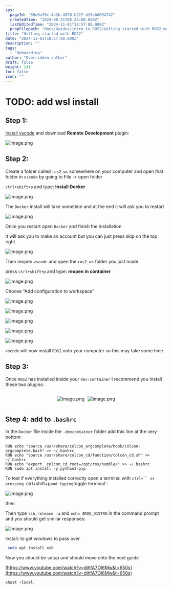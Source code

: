 ```yaml
---
sys:
  pageId: "89e0a78c-4e2b-4070-b327-d28cb0694742"
  createdTime: "2024-08-21T00:24:00.000Z"
  lastEditedTime: "2024-11-01T18:57:00.000Z"
  propFilepath: "docs/Guides/intro_to_ROS2/Getting started with ROS2.md"
title: "Getting started with ROS2"
date: "2024-11-01T18:57:00.000Z"
description: ""
tags:
  - "Onboarding"
author: "Overridden author"
draft: false
weight: 141
toc: false
icon: ""
---
```


# TODO: add wsl install

## Step 1:

[Install vscode](https://code.visualstudio.com/download) and download **Remote Development** plugin:

![image.png](https://prod-files-secure.s3.us-west-2.amazonaws.com/d518164a-d88e-44d1-a4ee-3adb3bd8bce0/efb52993-1881-4a40-b95e-6f020334f022/image.png?X-Amz-Algorithm=AWS4-HMAC-SHA256&X-Amz-Content-Sha256=UNSIGNED-PAYLOAD&X-Amz-Credential=ASIAZI2LB466UTDTNGAV%2F20250421%2Fus-west-2%2Fs3%2Faws4_request&X-Amz-Date=20250421T170714Z&X-Amz-Expires=3600&X-Amz-Security-Token=IQoJb3JpZ2luX2VjEDkaCXVzLXdlc3QtMiJGMEQCIDLjmwOOvc5ZWnbMGx5uaUWF12QdXjnFRJaaagkKxSN8AiB%2BOiv5VNuETiJ5gPT67mckOGOUxGEJvKleeDRfXJmVFyqIBAjC%2F%2F%2F%2F%2F%2F%2F%2F%2F%2F8BEAAaDDYzNzQyMzE4MzgwNSIMBmJAHffoLHSiPGn0KtwDgQrB1TylOfcveFk8g5wzd3a6u%2BCjTMeEO5DCZkk0mJPUDZrpKbAsuWXBmideNj7W9tdL9Sc34DyTJDf5ln3D3bodvV96Ypm3Jv81NQM5rzB%2B1dH8UWwLCYn7ARRvF50gpcNSPZ6aNKPbzhRBRnEKyj5p9Iq9dlSzyyHvspU%2BaRgQPeWaxXJp3v9l7S39kCXDAS0sSAOHoVwdJkQkbJlrPW0rSmEAt844Kp%2BmlnDlDIrdTA5zu%2BRE3iYEEcSak6Euru0s3D1S33WJiCWFBHwvKx1%2BQtdNivPBKV%2B9LlRE8bzAOBVsxd0QxhPJQ9URqEV9P6QmS4ofLyW%2B42omsdC5w0M%2BPaAoHttNOw2s9JepWU3AllwiJNV6B0%2FYVWetoRU7AZ6d4T%2BWM8NpDHeSCqk1eDmOM%2BnAGCPVwEKz0B6mjtlyAdqmZeKRy95yk8TG7VVBiIFy2lK%2BQaseel9UfyRfkxMv%2BbU4pMvHgBehuPcD593%2By1INPdlkrSnU2SOrV4AZXMMcjwW1pnqwBxgOaWr4wrERSXkFlJuCCgtbHMUpztymL%2FRP0i9Fg3mI2ER1%2F0XNARL3ffF8kFQoD5PXpVCchoXocCVcNFqAvLIHngNZO%2FH6Jvv%2BGoTu41nOU40w%2BfKZwAY6pgHXGWEGP7DGmVNCWsqbIhaIaVpBaiUS%2Fo05fL53xBWB5dY6Hqv3D36O2wZ8HXXpqwDiC3xqpuFHOvjpryHq9ZL9P9if3A57rIAlXBWTD7%2FfZwTSAGXCmw71BnP%2BS02bDWND5K6woaqsS5ReffFaiT9LUUGtIl3OU7ipVPGHoU03Yo7zJojgCNRXwk%2B6m%2B8ashSSviOvQokv38GX1V%2BSTBCpAhn593XG&X-Amz-Signature=158084e66dbe95261b65f47635497a9a196a879e8d1e48a79e9237e1a3dcf337&X-Amz-SignedHeaders=host&x-id=GetObject)

## Step 2:

Create a folder called `ros2_ws` somewhere on your computer and open that folder in `vscode` by going to File → open folder 

`ctrl+shift+p` and type: **Install Docker**

![image.png](https://prod-files-secure.s3.us-west-2.amazonaws.com/d518164a-d88e-44d1-a4ee-3adb3bd8bce0/2269dc0e-1cd5-47ff-bceb-c04ad9b2eab0/image.png?X-Amz-Algorithm=AWS4-HMAC-SHA256&X-Amz-Content-Sha256=UNSIGNED-PAYLOAD&X-Amz-Credential=ASIAZI2LB466UTDTNGAV%2F20250421%2Fus-west-2%2Fs3%2Faws4_request&X-Amz-Date=20250421T170714Z&X-Amz-Expires=3600&X-Amz-Security-Token=IQoJb3JpZ2luX2VjEDkaCXVzLXdlc3QtMiJGMEQCIDLjmwOOvc5ZWnbMGx5uaUWF12QdXjnFRJaaagkKxSN8AiB%2BOiv5VNuETiJ5gPT67mckOGOUxGEJvKleeDRfXJmVFyqIBAjC%2F%2F%2F%2F%2F%2F%2F%2F%2F%2F8BEAAaDDYzNzQyMzE4MzgwNSIMBmJAHffoLHSiPGn0KtwDgQrB1TylOfcveFk8g5wzd3a6u%2BCjTMeEO5DCZkk0mJPUDZrpKbAsuWXBmideNj7W9tdL9Sc34DyTJDf5ln3D3bodvV96Ypm3Jv81NQM5rzB%2B1dH8UWwLCYn7ARRvF50gpcNSPZ6aNKPbzhRBRnEKyj5p9Iq9dlSzyyHvspU%2BaRgQPeWaxXJp3v9l7S39kCXDAS0sSAOHoVwdJkQkbJlrPW0rSmEAt844Kp%2BmlnDlDIrdTA5zu%2BRE3iYEEcSak6Euru0s3D1S33WJiCWFBHwvKx1%2BQtdNivPBKV%2B9LlRE8bzAOBVsxd0QxhPJQ9URqEV9P6QmS4ofLyW%2B42omsdC5w0M%2BPaAoHttNOw2s9JepWU3AllwiJNV6B0%2FYVWetoRU7AZ6d4T%2BWM8NpDHeSCqk1eDmOM%2BnAGCPVwEKz0B6mjtlyAdqmZeKRy95yk8TG7VVBiIFy2lK%2BQaseel9UfyRfkxMv%2BbU4pMvHgBehuPcD593%2By1INPdlkrSnU2SOrV4AZXMMcjwW1pnqwBxgOaWr4wrERSXkFlJuCCgtbHMUpztymL%2FRP0i9Fg3mI2ER1%2F0XNARL3ffF8kFQoD5PXpVCchoXocCVcNFqAvLIHngNZO%2FH6Jvv%2BGoTu41nOU40w%2BfKZwAY6pgHXGWEGP7DGmVNCWsqbIhaIaVpBaiUS%2Fo05fL53xBWB5dY6Hqv3D36O2wZ8HXXpqwDiC3xqpuFHOvjpryHq9ZL9P9if3A57rIAlXBWTD7%2FfZwTSAGXCmw71BnP%2BS02bDWND5K6woaqsS5ReffFaiT9LUUGtIl3OU7ipVPGHoU03Yo7zJojgCNRXwk%2B6m%2B8ashSSviOvQokv38GX1V%2BSTBCpAhn593XG&X-Amz-Signature=8f2ce5aefbbba9c5c793fcf45680eefdd8d3d289264b15457b6dcbf144bd4d06&X-Amz-SignedHeaders=host&x-id=GetObject)

The `Docker` install will take sometime and at the end it will ask you to restart

![image.png](https://prod-files-secure.s3.us-west-2.amazonaws.com/d518164a-d88e-44d1-a4ee-3adb3bd8bce0/ed233f78-be33-4b1f-b89c-9c346c0e961e/image.png?X-Amz-Algorithm=AWS4-HMAC-SHA256&X-Amz-Content-Sha256=UNSIGNED-PAYLOAD&X-Amz-Credential=ASIAZI2LB466UTDTNGAV%2F20250421%2Fus-west-2%2Fs3%2Faws4_request&X-Amz-Date=20250421T170714Z&X-Amz-Expires=3600&X-Amz-Security-Token=IQoJb3JpZ2luX2VjEDkaCXVzLXdlc3QtMiJGMEQCIDLjmwOOvc5ZWnbMGx5uaUWF12QdXjnFRJaaagkKxSN8AiB%2BOiv5VNuETiJ5gPT67mckOGOUxGEJvKleeDRfXJmVFyqIBAjC%2F%2F%2F%2F%2F%2F%2F%2F%2F%2F8BEAAaDDYzNzQyMzE4MzgwNSIMBmJAHffoLHSiPGn0KtwDgQrB1TylOfcveFk8g5wzd3a6u%2BCjTMeEO5DCZkk0mJPUDZrpKbAsuWXBmideNj7W9tdL9Sc34DyTJDf5ln3D3bodvV96Ypm3Jv81NQM5rzB%2B1dH8UWwLCYn7ARRvF50gpcNSPZ6aNKPbzhRBRnEKyj5p9Iq9dlSzyyHvspU%2BaRgQPeWaxXJp3v9l7S39kCXDAS0sSAOHoVwdJkQkbJlrPW0rSmEAt844Kp%2BmlnDlDIrdTA5zu%2BRE3iYEEcSak6Euru0s3D1S33WJiCWFBHwvKx1%2BQtdNivPBKV%2B9LlRE8bzAOBVsxd0QxhPJQ9URqEV9P6QmS4ofLyW%2B42omsdC5w0M%2BPaAoHttNOw2s9JepWU3AllwiJNV6B0%2FYVWetoRU7AZ6d4T%2BWM8NpDHeSCqk1eDmOM%2BnAGCPVwEKz0B6mjtlyAdqmZeKRy95yk8TG7VVBiIFy2lK%2BQaseel9UfyRfkxMv%2BbU4pMvHgBehuPcD593%2By1INPdlkrSnU2SOrV4AZXMMcjwW1pnqwBxgOaWr4wrERSXkFlJuCCgtbHMUpztymL%2FRP0i9Fg3mI2ER1%2F0XNARL3ffF8kFQoD5PXpVCchoXocCVcNFqAvLIHngNZO%2FH6Jvv%2BGoTu41nOU40w%2BfKZwAY6pgHXGWEGP7DGmVNCWsqbIhaIaVpBaiUS%2Fo05fL53xBWB5dY6Hqv3D36O2wZ8HXXpqwDiC3xqpuFHOvjpryHq9ZL9P9if3A57rIAlXBWTD7%2FfZwTSAGXCmw71BnP%2BS02bDWND5K6woaqsS5ReffFaiT9LUUGtIl3OU7ipVPGHoU03Yo7zJojgCNRXwk%2B6m%2B8ashSSviOvQokv38GX1V%2BSTBCpAhn593XG&X-Amz-Signature=ba6ac36b5d7e31fedf56b6116413a8ef9cbf3e96073d41232740c1544960fb01&X-Amz-SignedHeaders=host&x-id=GetObject)

Once you restart open `Docker` and finish the installation

It will ask you to make an account but you can just press skip on the top right

![image.png](https://prod-files-secure.s3.us-west-2.amazonaws.com/d518164a-d88e-44d1-a4ee-3adb3bd8bce0/21010ad9-1659-4fd9-9f59-9932a09b2a3d/image.png?X-Amz-Algorithm=AWS4-HMAC-SHA256&X-Amz-Content-Sha256=UNSIGNED-PAYLOAD&X-Amz-Credential=ASIAZI2LB466UTDTNGAV%2F20250421%2Fus-west-2%2Fs3%2Faws4_request&X-Amz-Date=20250421T170714Z&X-Amz-Expires=3600&X-Amz-Security-Token=IQoJb3JpZ2luX2VjEDkaCXVzLXdlc3QtMiJGMEQCIDLjmwOOvc5ZWnbMGx5uaUWF12QdXjnFRJaaagkKxSN8AiB%2BOiv5VNuETiJ5gPT67mckOGOUxGEJvKleeDRfXJmVFyqIBAjC%2F%2F%2F%2F%2F%2F%2F%2F%2F%2F8BEAAaDDYzNzQyMzE4MzgwNSIMBmJAHffoLHSiPGn0KtwDgQrB1TylOfcveFk8g5wzd3a6u%2BCjTMeEO5DCZkk0mJPUDZrpKbAsuWXBmideNj7W9tdL9Sc34DyTJDf5ln3D3bodvV96Ypm3Jv81NQM5rzB%2B1dH8UWwLCYn7ARRvF50gpcNSPZ6aNKPbzhRBRnEKyj5p9Iq9dlSzyyHvspU%2BaRgQPeWaxXJp3v9l7S39kCXDAS0sSAOHoVwdJkQkbJlrPW0rSmEAt844Kp%2BmlnDlDIrdTA5zu%2BRE3iYEEcSak6Euru0s3D1S33WJiCWFBHwvKx1%2BQtdNivPBKV%2B9LlRE8bzAOBVsxd0QxhPJQ9URqEV9P6QmS4ofLyW%2B42omsdC5w0M%2BPaAoHttNOw2s9JepWU3AllwiJNV6B0%2FYVWetoRU7AZ6d4T%2BWM8NpDHeSCqk1eDmOM%2BnAGCPVwEKz0B6mjtlyAdqmZeKRy95yk8TG7VVBiIFy2lK%2BQaseel9UfyRfkxMv%2BbU4pMvHgBehuPcD593%2By1INPdlkrSnU2SOrV4AZXMMcjwW1pnqwBxgOaWr4wrERSXkFlJuCCgtbHMUpztymL%2FRP0i9Fg3mI2ER1%2F0XNARL3ffF8kFQoD5PXpVCchoXocCVcNFqAvLIHngNZO%2FH6Jvv%2BGoTu41nOU40w%2BfKZwAY6pgHXGWEGP7DGmVNCWsqbIhaIaVpBaiUS%2Fo05fL53xBWB5dY6Hqv3D36O2wZ8HXXpqwDiC3xqpuFHOvjpryHq9ZL9P9if3A57rIAlXBWTD7%2FfZwTSAGXCmw71BnP%2BS02bDWND5K6woaqsS5ReffFaiT9LUUGtIl3OU7ipVPGHoU03Yo7zJojgCNRXwk%2B6m%2B8ashSSviOvQokv38GX1V%2BSTBCpAhn593XG&X-Amz-Signature=7c8789d013afac0fcb677edddc76b5da143ee45f416e020e12c7c4b6f35b9fbf&X-Amz-SignedHeaders=host&x-id=GetObject)

Then reopen `vscode` and open the `ros2_ws` folder you just made

press `ctrl+shift+p` and type: **reopen in container**

![image.png](https://prod-files-secure.s3.us-west-2.amazonaws.com/d518164a-d88e-44d1-a4ee-3adb3bd8bce0/4e93b8c2-41ad-488c-8095-c74205196118/image.png?X-Amz-Algorithm=AWS4-HMAC-SHA256&X-Amz-Content-Sha256=UNSIGNED-PAYLOAD&X-Amz-Credential=ASIAZI2LB466UTDTNGAV%2F20250421%2Fus-west-2%2Fs3%2Faws4_request&X-Amz-Date=20250421T170714Z&X-Amz-Expires=3600&X-Amz-Security-Token=IQoJb3JpZ2luX2VjEDkaCXVzLXdlc3QtMiJGMEQCIDLjmwOOvc5ZWnbMGx5uaUWF12QdXjnFRJaaagkKxSN8AiB%2BOiv5VNuETiJ5gPT67mckOGOUxGEJvKleeDRfXJmVFyqIBAjC%2F%2F%2F%2F%2F%2F%2F%2F%2F%2F8BEAAaDDYzNzQyMzE4MzgwNSIMBmJAHffoLHSiPGn0KtwDgQrB1TylOfcveFk8g5wzd3a6u%2BCjTMeEO5DCZkk0mJPUDZrpKbAsuWXBmideNj7W9tdL9Sc34DyTJDf5ln3D3bodvV96Ypm3Jv81NQM5rzB%2B1dH8UWwLCYn7ARRvF50gpcNSPZ6aNKPbzhRBRnEKyj5p9Iq9dlSzyyHvspU%2BaRgQPeWaxXJp3v9l7S39kCXDAS0sSAOHoVwdJkQkbJlrPW0rSmEAt844Kp%2BmlnDlDIrdTA5zu%2BRE3iYEEcSak6Euru0s3D1S33WJiCWFBHwvKx1%2BQtdNivPBKV%2B9LlRE8bzAOBVsxd0QxhPJQ9URqEV9P6QmS4ofLyW%2B42omsdC5w0M%2BPaAoHttNOw2s9JepWU3AllwiJNV6B0%2FYVWetoRU7AZ6d4T%2BWM8NpDHeSCqk1eDmOM%2BnAGCPVwEKz0B6mjtlyAdqmZeKRy95yk8TG7VVBiIFy2lK%2BQaseel9UfyRfkxMv%2BbU4pMvHgBehuPcD593%2By1INPdlkrSnU2SOrV4AZXMMcjwW1pnqwBxgOaWr4wrERSXkFlJuCCgtbHMUpztymL%2FRP0i9Fg3mI2ER1%2F0XNARL3ffF8kFQoD5PXpVCchoXocCVcNFqAvLIHngNZO%2FH6Jvv%2BGoTu41nOU40w%2BfKZwAY6pgHXGWEGP7DGmVNCWsqbIhaIaVpBaiUS%2Fo05fL53xBWB5dY6Hqv3D36O2wZ8HXXpqwDiC3xqpuFHOvjpryHq9ZL9P9if3A57rIAlXBWTD7%2FfZwTSAGXCmw71BnP%2BS02bDWND5K6woaqsS5ReffFaiT9LUUGtIl3OU7ipVPGHoU03Yo7zJojgCNRXwk%2B6m%2B8ashSSviOvQokv38GX1V%2BSTBCpAhn593XG&X-Amz-Signature=b57aa9a1d29863e0a230128c9978a848613a072ac6a2f68414e1febd33b5a861&X-Amz-SignedHeaders=host&x-id=GetObject)

Choose “Add configuration to workspace”

![image.png](https://prod-files-secure.s3.us-west-2.amazonaws.com/d518164a-d88e-44d1-a4ee-3adb3bd8bce0/9560b282-5060-4989-ba37-97e7b2c22476/image.png?X-Amz-Algorithm=AWS4-HMAC-SHA256&X-Amz-Content-Sha256=UNSIGNED-PAYLOAD&X-Amz-Credential=ASIAZI2LB466UTDTNGAV%2F20250421%2Fus-west-2%2Fs3%2Faws4_request&X-Amz-Date=20250421T170714Z&X-Amz-Expires=3600&X-Amz-Security-Token=IQoJb3JpZ2luX2VjEDkaCXVzLXdlc3QtMiJGMEQCIDLjmwOOvc5ZWnbMGx5uaUWF12QdXjnFRJaaagkKxSN8AiB%2BOiv5VNuETiJ5gPT67mckOGOUxGEJvKleeDRfXJmVFyqIBAjC%2F%2F%2F%2F%2F%2F%2F%2F%2F%2F8BEAAaDDYzNzQyMzE4MzgwNSIMBmJAHffoLHSiPGn0KtwDgQrB1TylOfcveFk8g5wzd3a6u%2BCjTMeEO5DCZkk0mJPUDZrpKbAsuWXBmideNj7W9tdL9Sc34DyTJDf5ln3D3bodvV96Ypm3Jv81NQM5rzB%2B1dH8UWwLCYn7ARRvF50gpcNSPZ6aNKPbzhRBRnEKyj5p9Iq9dlSzyyHvspU%2BaRgQPeWaxXJp3v9l7S39kCXDAS0sSAOHoVwdJkQkbJlrPW0rSmEAt844Kp%2BmlnDlDIrdTA5zu%2BRE3iYEEcSak6Euru0s3D1S33WJiCWFBHwvKx1%2BQtdNivPBKV%2B9LlRE8bzAOBVsxd0QxhPJQ9URqEV9P6QmS4ofLyW%2B42omsdC5w0M%2BPaAoHttNOw2s9JepWU3AllwiJNV6B0%2FYVWetoRU7AZ6d4T%2BWM8NpDHeSCqk1eDmOM%2BnAGCPVwEKz0B6mjtlyAdqmZeKRy95yk8TG7VVBiIFy2lK%2BQaseel9UfyRfkxMv%2BbU4pMvHgBehuPcD593%2By1INPdlkrSnU2SOrV4AZXMMcjwW1pnqwBxgOaWr4wrERSXkFlJuCCgtbHMUpztymL%2FRP0i9Fg3mI2ER1%2F0XNARL3ffF8kFQoD5PXpVCchoXocCVcNFqAvLIHngNZO%2FH6Jvv%2BGoTu41nOU40w%2BfKZwAY6pgHXGWEGP7DGmVNCWsqbIhaIaVpBaiUS%2Fo05fL53xBWB5dY6Hqv3D36O2wZ8HXXpqwDiC3xqpuFHOvjpryHq9ZL9P9if3A57rIAlXBWTD7%2FfZwTSAGXCmw71BnP%2BS02bDWND5K6woaqsS5ReffFaiT9LUUGtIl3OU7ipVPGHoU03Yo7zJojgCNRXwk%2B6m%2B8ashSSviOvQokv38GX1V%2BSTBCpAhn593XG&X-Amz-Signature=9abf262b0ce832203f8d8e80b861df219e27c9496ac402f0663c7e7945af83b5&X-Amz-SignedHeaders=host&x-id=GetObject)

![image.png](https://prod-files-secure.s3.us-west-2.amazonaws.com/d518164a-d88e-44d1-a4ee-3adb3bd8bce0/2ee63f81-886b-48e8-a553-dc6e5eac99e4/image.png?X-Amz-Algorithm=AWS4-HMAC-SHA256&X-Amz-Content-Sha256=UNSIGNED-PAYLOAD&X-Amz-Credential=ASIAZI2LB466UTDTNGAV%2F20250421%2Fus-west-2%2Fs3%2Faws4_request&X-Amz-Date=20250421T170714Z&X-Amz-Expires=3600&X-Amz-Security-Token=IQoJb3JpZ2luX2VjEDkaCXVzLXdlc3QtMiJGMEQCIDLjmwOOvc5ZWnbMGx5uaUWF12QdXjnFRJaaagkKxSN8AiB%2BOiv5VNuETiJ5gPT67mckOGOUxGEJvKleeDRfXJmVFyqIBAjC%2F%2F%2F%2F%2F%2F%2F%2F%2F%2F8BEAAaDDYzNzQyMzE4MzgwNSIMBmJAHffoLHSiPGn0KtwDgQrB1TylOfcveFk8g5wzd3a6u%2BCjTMeEO5DCZkk0mJPUDZrpKbAsuWXBmideNj7W9tdL9Sc34DyTJDf5ln3D3bodvV96Ypm3Jv81NQM5rzB%2B1dH8UWwLCYn7ARRvF50gpcNSPZ6aNKPbzhRBRnEKyj5p9Iq9dlSzyyHvspU%2BaRgQPeWaxXJp3v9l7S39kCXDAS0sSAOHoVwdJkQkbJlrPW0rSmEAt844Kp%2BmlnDlDIrdTA5zu%2BRE3iYEEcSak6Euru0s3D1S33WJiCWFBHwvKx1%2BQtdNivPBKV%2B9LlRE8bzAOBVsxd0QxhPJQ9URqEV9P6QmS4ofLyW%2B42omsdC5w0M%2BPaAoHttNOw2s9JepWU3AllwiJNV6B0%2FYVWetoRU7AZ6d4T%2BWM8NpDHeSCqk1eDmOM%2BnAGCPVwEKz0B6mjtlyAdqmZeKRy95yk8TG7VVBiIFy2lK%2BQaseel9UfyRfkxMv%2BbU4pMvHgBehuPcD593%2By1INPdlkrSnU2SOrV4AZXMMcjwW1pnqwBxgOaWr4wrERSXkFlJuCCgtbHMUpztymL%2FRP0i9Fg3mI2ER1%2F0XNARL3ffF8kFQoD5PXpVCchoXocCVcNFqAvLIHngNZO%2FH6Jvv%2BGoTu41nOU40w%2BfKZwAY6pgHXGWEGP7DGmVNCWsqbIhaIaVpBaiUS%2Fo05fL53xBWB5dY6Hqv3D36O2wZ8HXXpqwDiC3xqpuFHOvjpryHq9ZL9P9if3A57rIAlXBWTD7%2FfZwTSAGXCmw71BnP%2BS02bDWND5K6woaqsS5ReffFaiT9LUUGtIl3OU7ipVPGHoU03Yo7zJojgCNRXwk%2B6m%2B8ashSSviOvQokv38GX1V%2BSTBCpAhn593XG&X-Amz-Signature=577df57cedb01c78ed9c9dc5f226b18ea606f225ed501a1df0a31761367be195&X-Amz-SignedHeaders=host&x-id=GetObject)

![image.png](https://prod-files-secure.s3.us-west-2.amazonaws.com/d518164a-d88e-44d1-a4ee-3adb3bd8bce0/ae1580b2-b048-407e-aed9-b584224a7a04/image.png?X-Amz-Algorithm=AWS4-HMAC-SHA256&X-Amz-Content-Sha256=UNSIGNED-PAYLOAD&X-Amz-Credential=ASIAZI2LB466UTDTNGAV%2F20250421%2Fus-west-2%2Fs3%2Faws4_request&X-Amz-Date=20250421T170714Z&X-Amz-Expires=3600&X-Amz-Security-Token=IQoJb3JpZ2luX2VjEDkaCXVzLXdlc3QtMiJGMEQCIDLjmwOOvc5ZWnbMGx5uaUWF12QdXjnFRJaaagkKxSN8AiB%2BOiv5VNuETiJ5gPT67mckOGOUxGEJvKleeDRfXJmVFyqIBAjC%2F%2F%2F%2F%2F%2F%2F%2F%2F%2F8BEAAaDDYzNzQyMzE4MzgwNSIMBmJAHffoLHSiPGn0KtwDgQrB1TylOfcveFk8g5wzd3a6u%2BCjTMeEO5DCZkk0mJPUDZrpKbAsuWXBmideNj7W9tdL9Sc34DyTJDf5ln3D3bodvV96Ypm3Jv81NQM5rzB%2B1dH8UWwLCYn7ARRvF50gpcNSPZ6aNKPbzhRBRnEKyj5p9Iq9dlSzyyHvspU%2BaRgQPeWaxXJp3v9l7S39kCXDAS0sSAOHoVwdJkQkbJlrPW0rSmEAt844Kp%2BmlnDlDIrdTA5zu%2BRE3iYEEcSak6Euru0s3D1S33WJiCWFBHwvKx1%2BQtdNivPBKV%2B9LlRE8bzAOBVsxd0QxhPJQ9URqEV9P6QmS4ofLyW%2B42omsdC5w0M%2BPaAoHttNOw2s9JepWU3AllwiJNV6B0%2FYVWetoRU7AZ6d4T%2BWM8NpDHeSCqk1eDmOM%2BnAGCPVwEKz0B6mjtlyAdqmZeKRy95yk8TG7VVBiIFy2lK%2BQaseel9UfyRfkxMv%2BbU4pMvHgBehuPcD593%2By1INPdlkrSnU2SOrV4AZXMMcjwW1pnqwBxgOaWr4wrERSXkFlJuCCgtbHMUpztymL%2FRP0i9Fg3mI2ER1%2F0XNARL3ffF8kFQoD5PXpVCchoXocCVcNFqAvLIHngNZO%2FH6Jvv%2BGoTu41nOU40w%2BfKZwAY6pgHXGWEGP7DGmVNCWsqbIhaIaVpBaiUS%2Fo05fL53xBWB5dY6Hqv3D36O2wZ8HXXpqwDiC3xqpuFHOvjpryHq9ZL9P9if3A57rIAlXBWTD7%2FfZwTSAGXCmw71BnP%2BS02bDWND5K6woaqsS5ReffFaiT9LUUGtIl3OU7ipVPGHoU03Yo7zJojgCNRXwk%2B6m%2B8ashSSviOvQokv38GX1V%2BSTBCpAhn593XG&X-Amz-Signature=597b424575801cf8b100719f5837529daf03fa2a1fc474beaa62481b62ac462e&X-Amz-SignedHeaders=host&x-id=GetObject)

![image.png](https://prod-files-secure.s3.us-west-2.amazonaws.com/d518164a-d88e-44d1-a4ee-3adb3bd8bce0/53255b28-f75e-430f-b9e3-c0ac8577e42b/image.png?X-Amz-Algorithm=AWS4-HMAC-SHA256&X-Amz-Content-Sha256=UNSIGNED-PAYLOAD&X-Amz-Credential=ASIAZI2LB466UTDTNGAV%2F20250421%2Fus-west-2%2Fs3%2Faws4_request&X-Amz-Date=20250421T170714Z&X-Amz-Expires=3600&X-Amz-Security-Token=IQoJb3JpZ2luX2VjEDkaCXVzLXdlc3QtMiJGMEQCIDLjmwOOvc5ZWnbMGx5uaUWF12QdXjnFRJaaagkKxSN8AiB%2BOiv5VNuETiJ5gPT67mckOGOUxGEJvKleeDRfXJmVFyqIBAjC%2F%2F%2F%2F%2F%2F%2F%2F%2F%2F8BEAAaDDYzNzQyMzE4MzgwNSIMBmJAHffoLHSiPGn0KtwDgQrB1TylOfcveFk8g5wzd3a6u%2BCjTMeEO5DCZkk0mJPUDZrpKbAsuWXBmideNj7W9tdL9Sc34DyTJDf5ln3D3bodvV96Ypm3Jv81NQM5rzB%2B1dH8UWwLCYn7ARRvF50gpcNSPZ6aNKPbzhRBRnEKyj5p9Iq9dlSzyyHvspU%2BaRgQPeWaxXJp3v9l7S39kCXDAS0sSAOHoVwdJkQkbJlrPW0rSmEAt844Kp%2BmlnDlDIrdTA5zu%2BRE3iYEEcSak6Euru0s3D1S33WJiCWFBHwvKx1%2BQtdNivPBKV%2B9LlRE8bzAOBVsxd0QxhPJQ9URqEV9P6QmS4ofLyW%2B42omsdC5w0M%2BPaAoHttNOw2s9JepWU3AllwiJNV6B0%2FYVWetoRU7AZ6d4T%2BWM8NpDHeSCqk1eDmOM%2BnAGCPVwEKz0B6mjtlyAdqmZeKRy95yk8TG7VVBiIFy2lK%2BQaseel9UfyRfkxMv%2BbU4pMvHgBehuPcD593%2By1INPdlkrSnU2SOrV4AZXMMcjwW1pnqwBxgOaWr4wrERSXkFlJuCCgtbHMUpztymL%2FRP0i9Fg3mI2ER1%2F0XNARL3ffF8kFQoD5PXpVCchoXocCVcNFqAvLIHngNZO%2FH6Jvv%2BGoTu41nOU40w%2BfKZwAY6pgHXGWEGP7DGmVNCWsqbIhaIaVpBaiUS%2Fo05fL53xBWB5dY6Hqv3D36O2wZ8HXXpqwDiC3xqpuFHOvjpryHq9ZL9P9if3A57rIAlXBWTD7%2FfZwTSAGXCmw71BnP%2BS02bDWND5K6woaqsS5ReffFaiT9LUUGtIl3OU7ipVPGHoU03Yo7zJojgCNRXwk%2B6m%2B8ashSSviOvQokv38GX1V%2BSTBCpAhn593XG&X-Amz-Signature=caeb2041c080c6e0ce6cfdca71783b980a2684050e84470c4e2392535428e322&X-Amz-SignedHeaders=host&x-id=GetObject)

![image.png](https://prod-files-secure.s3.us-west-2.amazonaws.com/d518164a-d88e-44d1-a4ee-3adb3bd8bce0/7c562767-5af9-4ffb-97d1-327bcdf4ee00/image.png?X-Amz-Algorithm=AWS4-HMAC-SHA256&X-Amz-Content-Sha256=UNSIGNED-PAYLOAD&X-Amz-Credential=ASIAZI2LB466UTDTNGAV%2F20250421%2Fus-west-2%2Fs3%2Faws4_request&X-Amz-Date=20250421T170714Z&X-Amz-Expires=3600&X-Amz-Security-Token=IQoJb3JpZ2luX2VjEDkaCXVzLXdlc3QtMiJGMEQCIDLjmwOOvc5ZWnbMGx5uaUWF12QdXjnFRJaaagkKxSN8AiB%2BOiv5VNuETiJ5gPT67mckOGOUxGEJvKleeDRfXJmVFyqIBAjC%2F%2F%2F%2F%2F%2F%2F%2F%2F%2F8BEAAaDDYzNzQyMzE4MzgwNSIMBmJAHffoLHSiPGn0KtwDgQrB1TylOfcveFk8g5wzd3a6u%2BCjTMeEO5DCZkk0mJPUDZrpKbAsuWXBmideNj7W9tdL9Sc34DyTJDf5ln3D3bodvV96Ypm3Jv81NQM5rzB%2B1dH8UWwLCYn7ARRvF50gpcNSPZ6aNKPbzhRBRnEKyj5p9Iq9dlSzyyHvspU%2BaRgQPeWaxXJp3v9l7S39kCXDAS0sSAOHoVwdJkQkbJlrPW0rSmEAt844Kp%2BmlnDlDIrdTA5zu%2BRE3iYEEcSak6Euru0s3D1S33WJiCWFBHwvKx1%2BQtdNivPBKV%2B9LlRE8bzAOBVsxd0QxhPJQ9URqEV9P6QmS4ofLyW%2B42omsdC5w0M%2BPaAoHttNOw2s9JepWU3AllwiJNV6B0%2FYVWetoRU7AZ6d4T%2BWM8NpDHeSCqk1eDmOM%2BnAGCPVwEKz0B6mjtlyAdqmZeKRy95yk8TG7VVBiIFy2lK%2BQaseel9UfyRfkxMv%2BbU4pMvHgBehuPcD593%2By1INPdlkrSnU2SOrV4AZXMMcjwW1pnqwBxgOaWr4wrERSXkFlJuCCgtbHMUpztymL%2FRP0i9Fg3mI2ER1%2F0XNARL3ffF8kFQoD5PXpVCchoXocCVcNFqAvLIHngNZO%2FH6Jvv%2BGoTu41nOU40w%2BfKZwAY6pgHXGWEGP7DGmVNCWsqbIhaIaVpBaiUS%2Fo05fL53xBWB5dY6Hqv3D36O2wZ8HXXpqwDiC3xqpuFHOvjpryHq9ZL9P9if3A57rIAlXBWTD7%2FfZwTSAGXCmw71BnP%2BS02bDWND5K6woaqsS5ReffFaiT9LUUGtIl3OU7ipVPGHoU03Yo7zJojgCNRXwk%2B6m%2B8ashSSviOvQokv38GX1V%2BSTBCpAhn593XG&X-Amz-Signature=b25760f10af4c6066be6c07a9a83ea13992b75608a71588af4f8a47182b5b9f0&X-Amz-SignedHeaders=host&x-id=GetObject)

`vscode` will now install `ROS2` onto your computer so this may take some time.

## Step 3:

Once `ROS2` has installed inside your `dev-container` I recommend you install these two plugins:

<div style="display: flex;flex-direction: row; column-gap:10px; max-width: 630px;justify-content: center;">
<div>

![image.png](https://prod-files-secure.s3.us-west-2.amazonaws.com/d518164a-d88e-44d1-a4ee-3adb3bd8bce0/3fc3d550-5a54-4ba1-ba6b-faa01cdb7369/image.png?X-Amz-Algorithm=AWS4-HMAC-SHA256&X-Amz-Content-Sha256=UNSIGNED-PAYLOAD&X-Amz-Credential=ASIAZI2LB4666CDU5EFP%2F20250421%2Fus-west-2%2Fs3%2Faws4_request&X-Amz-Date=20250421T170716Z&X-Amz-Expires=3600&X-Amz-Security-Token=IQoJb3JpZ2luX2VjEDkaCXVzLXdlc3QtMiJIMEYCIQC94TzikmMEoCRfUXNLw7FEDbHJUzBxigBHANj1SirStAIhALki0MVSqf5c2aOu5fmlVU6p9LU7aJfAXFred0j93Gb3KogECML%2F%2F%2F%2F%2F%2F%2F%2F%2F%2FwEQABoMNjM3NDIzMTgzODA1IgzFVjiRpwn8J9mRsoIq3AMvqh6VUcQbO%2FswWblrfpBOeuCF%2Fq8cVJXAeAXBXsZv9SnIs1sc9MMPTrBoC4NWecBKagQi5hUS8feHYPyaGX6AYmwzQ44G6hPrfvEUuuTV0of7fBguWfeFkpQM81q%2F8EBgryLiB0u0j26xBivhzwOhT80OxszitRiwuLadI%2FQrWqqv6y1NczpvgqJzBWClAnoQc4j5SY221SaRhdohOypmm4wwW3iaGJmJ4FohrXs4nUa7R9wj%2Ft9ywJeqyaN%2Blyh339TtxrCfPoLLOky1hX73hcF6BTTj%2FqLMQGXg3AV0cG5TVS5QRYtKBIehw18khlH8bGqtiOVzSC5CYId%2BEluganWuthNKSLLwyvJtLcJgimUiXrX%2FQRCdEaGjEFx9%2BMD3BJaWNoEgOYuEbIdvWWVBALtFa272%2FSgV2l1pxLMQz9L0lkQSu2yy3cTw5O4tDEyyYfAr%2Be5SgElaR%2BKX%2Bf6%2FR6aYtSzCzIr5spcXIfzfRWSC0GCLERroJEibzEmHDRJxCHExYHQ4TyS%2BCOgykihud81bzzs1zH2uMN4e9tVBx3jDGTgbdBew06fjbLhbd6NRKypxRPagndWuZzwu295jWhhwFS%2BfQ4ZJli4UQLthYjS2rIZnPRYAsw0RGTCo7JnABjqkAdQ1tWqWpzwM4v1nOWx%2FL5V8FhbiK0xWoImpaTDct2HmXRx%2FZaZ%2Bcil3Fnbha75z1wSYlG5SvWMfq4zeUNHfiYcBI7VfMRmWBBBz3kuRlD7DVGK6DH7hasPIQWMRoXhKtojNqffEKQZl0KrFBdLPBCNpruJMYT5Uzj7F9D%2BWbHNZxBycTvGFx6ICgoTCtxoV9KEysfeFeinNKqMXuNKuanQDIUod&X-Amz-Signature=9c94cc8934bf347272953cc8262f872360138f7746e87533e6629feed1218160&X-Amz-SignedHeaders=host&x-id=GetObject)

</div>
<div>

![image.png](https://prod-files-secure.s3.us-west-2.amazonaws.com/d518164a-d88e-44d1-a4ee-3adb3bd8bce0/d994cc66-13c2-4093-a5a3-f84cf4601a82/image.png?X-Amz-Algorithm=AWS4-HMAC-SHA256&X-Amz-Content-Sha256=UNSIGNED-PAYLOAD&X-Amz-Credential=ASIAZI2LB4667GK6VTGX%2F20250421%2Fus-west-2%2Fs3%2Faws4_request&X-Amz-Date=20250421T170716Z&X-Amz-Expires=3600&X-Amz-Security-Token=IQoJb3JpZ2luX2VjEDkaCXVzLXdlc3QtMiJHMEUCIQDC9yJ8u6Jbt3eFv3JjEVKIfWL3sONFiUHfAMqIH9nRoAIgXk3wr6slUSQl%2BfZXK7oMZMbit%2Fn33OiMbRw%2FdsYAmOoqiAQIwv%2F%2F%2F%2F%2F%2F%2F%2F%2F%2FARAAGgw2Mzc0MjMxODM4MDUiDL%2BDjN250qMNv%2FamuCrcA5ntRmkDsb1aKq9Va8KQRzGCieekcbpuibB1I6v4k4AoO1jAgCiy6wL1VRpYj%2Fo5AT%2BlZ3tb6iXbknpm9SQuuyXlcklSmyjGNRR32OIkDH5aVyc8q5srMkSTc6KthjnW7JIR1wLkL5YLCw%2FCwA%2BF5oQGEMsC57q4zS6RDaOvLeLsqFBWHp3pNoJ0alseZ5U67hL9SQpRl6rbdNZpruAR3Zi%2FwVAQ8c%2F945RH8CXJCY0tO0fn07y%2BLGft10iILZJWfs%2BbBFfB61mTSvw76ESvtTYYs0SbZ7%2BJVrMc%2F7SbsIBpE9R3z7ZmQ4Xoz9dx%2F68E5uOr5ts2mmwK6IEUEhqyHaG7%2BhEoSKaOFL7FGzafi5NFN8clDgvWDMJ6yRnlMn0FQqX6kC6d1MGkE96pRAtTln3iGvDsKr9Sph6tJGUyddeK4z3Cv7k1dN3HBa1jDQ3NJFtkfBNIZGyJKaOGbfFEXgkmsF2DNGnFuGxj8ib%2FhmLec3lhzz5DF3dhhkEasSwLVZ0dqCCqNLOPSnbuUaH%2FMYECDMi9N1NMtk367l744hVxRQIdPjrp83Pm4qe3z8%2F55t1cBLdId5%2Bwy9HMtaXcJMtDEEbdYHzaEbtdwvXdVHow9DQr%2F7IWlClokhoXML31mcAGOqUBcx4h1fsBfFfaUAd4O6Dm%2FgS5a9Cw9bkZjnN85tRuAD3cNI5R5eDwWT6cYwJTImub0koRcvTXUHWHYrFQUG3U3W7ueIGzMxhJ6G40OzRcP3XNJEno9DSNhI50%2BMGfuTvljAuSICalvNJX7OBAe1rzuzpSZFeQtThb9bZGPVtoX1H4%2BGANV7AF%2BcoG8CTjuJnyMwcfztAxgxD97U8UXmG0Lmy3daxi&X-Amz-Signature=eab57b410780347596cd765703e9057d5ee385fbcd6efe8b71fc01d7d0d365d7&X-Amz-SignedHeaders=host&x-id=GetObject)

</div>
</div>

## Step 4: add to `.bashrc`

In the `Docker` file inside the `.devcontainer` folder add this line at the very bottom: 

```docker
RUN echo "source /usr/share/colcon_argcomplete/hook/colcon-argcomplete.bash" >> ~/.bashrc
RUN echo "source /usr/share/colcon_cd/function/colcon_cd.sh" >> ~/.bashrc
RUN echo "export _colcon_cd_root=/opt/ros/humble/" >> ~/.bashrc
RUN sudo apt install -y python3-pip 
```

To test if everything installed correctly open a terminal with `ctrl+`` or pressing `ctrl+shift+p` and typing `toggle terminal`:

![image.png](https://prod-files-secure.s3.us-west-2.amazonaws.com/d518164a-d88e-44d1-a4ee-3adb3bd8bce0/6a4943d8-b04e-4c02-9a58-775f3384d1a5/image.png?X-Amz-Algorithm=AWS4-HMAC-SHA256&X-Amz-Content-Sha256=UNSIGNED-PAYLOAD&X-Amz-Credential=ASIAZI2LB466UTDTNGAV%2F20250421%2Fus-west-2%2Fs3%2Faws4_request&X-Amz-Date=20250421T170714Z&X-Amz-Expires=3600&X-Amz-Security-Token=IQoJb3JpZ2luX2VjEDkaCXVzLXdlc3QtMiJGMEQCIDLjmwOOvc5ZWnbMGx5uaUWF12QdXjnFRJaaagkKxSN8AiB%2BOiv5VNuETiJ5gPT67mckOGOUxGEJvKleeDRfXJmVFyqIBAjC%2F%2F%2F%2F%2F%2F%2F%2F%2F%2F8BEAAaDDYzNzQyMzE4MzgwNSIMBmJAHffoLHSiPGn0KtwDgQrB1TylOfcveFk8g5wzd3a6u%2BCjTMeEO5DCZkk0mJPUDZrpKbAsuWXBmideNj7W9tdL9Sc34DyTJDf5ln3D3bodvV96Ypm3Jv81NQM5rzB%2B1dH8UWwLCYn7ARRvF50gpcNSPZ6aNKPbzhRBRnEKyj5p9Iq9dlSzyyHvspU%2BaRgQPeWaxXJp3v9l7S39kCXDAS0sSAOHoVwdJkQkbJlrPW0rSmEAt844Kp%2BmlnDlDIrdTA5zu%2BRE3iYEEcSak6Euru0s3D1S33WJiCWFBHwvKx1%2BQtdNivPBKV%2B9LlRE8bzAOBVsxd0QxhPJQ9URqEV9P6QmS4ofLyW%2B42omsdC5w0M%2BPaAoHttNOw2s9JepWU3AllwiJNV6B0%2FYVWetoRU7AZ6d4T%2BWM8NpDHeSCqk1eDmOM%2BnAGCPVwEKz0B6mjtlyAdqmZeKRy95yk8TG7VVBiIFy2lK%2BQaseel9UfyRfkxMv%2BbU4pMvHgBehuPcD593%2By1INPdlkrSnU2SOrV4AZXMMcjwW1pnqwBxgOaWr4wrERSXkFlJuCCgtbHMUpztymL%2FRP0i9Fg3mI2ER1%2F0XNARL3ffF8kFQoD5PXpVCchoXocCVcNFqAvLIHngNZO%2FH6Jvv%2BGoTu41nOU40w%2BfKZwAY6pgHXGWEGP7DGmVNCWsqbIhaIaVpBaiUS%2Fo05fL53xBWB5dY6Hqv3D36O2wZ8HXXpqwDiC3xqpuFHOvjpryHq9ZL9P9if3A57rIAlXBWTD7%2FfZwTSAGXCmw71BnP%2BS02bDWND5K6woaqsS5ReffFaiT9LUUGtIl3OU7ipVPGHoU03Yo7zJojgCNRXwk%2B6m%2B8ashSSviOvQokv38GX1V%2BSTBCpAhn593XG&X-Amz-Signature=b72a554ff4b52e5eb1a7505136c59ba4cf290e62bb32598843a44cfef652d57e&X-Amz-SignedHeaders=host&x-id=GetObject)

then 

Then type `lsb_release -a` and `echo $ROS_DISTRO` in the command prompt and you should get similar responses:

![image.png](https://prod-files-secure.s3.us-west-2.amazonaws.com/d518164a-d88e-44d1-a4ee-3adb3bd8bce0/3e635dec-a805-4e85-8b9e-d000e5b71a4e/image.png?X-Amz-Algorithm=AWS4-HMAC-SHA256&X-Amz-Content-Sha256=UNSIGNED-PAYLOAD&X-Amz-Credential=ASIAZI2LB466UTDTNGAV%2F20250421%2Fus-west-2%2Fs3%2Faws4_request&X-Amz-Date=20250421T170714Z&X-Amz-Expires=3600&X-Amz-Security-Token=IQoJb3JpZ2luX2VjEDkaCXVzLXdlc3QtMiJGMEQCIDLjmwOOvc5ZWnbMGx5uaUWF12QdXjnFRJaaagkKxSN8AiB%2BOiv5VNuETiJ5gPT67mckOGOUxGEJvKleeDRfXJmVFyqIBAjC%2F%2F%2F%2F%2F%2F%2F%2F%2F%2F8BEAAaDDYzNzQyMzE4MzgwNSIMBmJAHffoLHSiPGn0KtwDgQrB1TylOfcveFk8g5wzd3a6u%2BCjTMeEO5DCZkk0mJPUDZrpKbAsuWXBmideNj7W9tdL9Sc34DyTJDf5ln3D3bodvV96Ypm3Jv81NQM5rzB%2B1dH8UWwLCYn7ARRvF50gpcNSPZ6aNKPbzhRBRnEKyj5p9Iq9dlSzyyHvspU%2BaRgQPeWaxXJp3v9l7S39kCXDAS0sSAOHoVwdJkQkbJlrPW0rSmEAt844Kp%2BmlnDlDIrdTA5zu%2BRE3iYEEcSak6Euru0s3D1S33WJiCWFBHwvKx1%2BQtdNivPBKV%2B9LlRE8bzAOBVsxd0QxhPJQ9URqEV9P6QmS4ofLyW%2B42omsdC5w0M%2BPaAoHttNOw2s9JepWU3AllwiJNV6B0%2FYVWetoRU7AZ6d4T%2BWM8NpDHeSCqk1eDmOM%2BnAGCPVwEKz0B6mjtlyAdqmZeKRy95yk8TG7VVBiIFy2lK%2BQaseel9UfyRfkxMv%2BbU4pMvHgBehuPcD593%2By1INPdlkrSnU2SOrV4AZXMMcjwW1pnqwBxgOaWr4wrERSXkFlJuCCgtbHMUpztymL%2FRP0i9Fg3mI2ER1%2F0XNARL3ffF8kFQoD5PXpVCchoXocCVcNFqAvLIHngNZO%2FH6Jvv%2BGoTu41nOU40w%2BfKZwAY6pgHXGWEGP7DGmVNCWsqbIhaIaVpBaiUS%2Fo05fL53xBWB5dY6Hqv3D36O2wZ8HXXpqwDiC3xqpuFHOvjpryHq9ZL9P9if3A57rIAlXBWTD7%2FfZwTSAGXCmw71BnP%2BS02bDWND5K6woaqsS5ReffFaiT9LUUGtIl3OU7ipVPGHoU03Yo7zJojgCNRXwk%2B6m%2B8ashSSviOvQokv38GX1V%2BSTBCpAhn593XG&X-Amz-Signature=18f53296273edb15307807d79fb2aa04e98fde0ac2545ec74046752ae027e268&X-Amz-SignedHeaders=host&x-id=GetObject)

Install:  to get windows to pass over

```bash
 sudo apt install xcb
```

Now you should be setup and should move onto the next guide 

[https://www.youtube.com/watch?v=dihfA7Ol6Mw&t=650s](https://www.youtube.com/watch?v=dihfA7Ol6Mw&t=650s)

```python
xhost +local:
```
